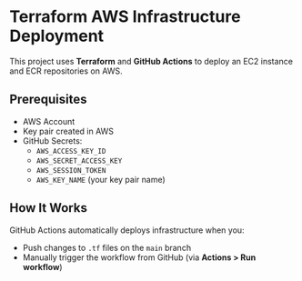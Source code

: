 # Terraform AWS Infrastructure Deployment

This project uses **Terraform** and **GitHub Actions** to deploy an EC2 instance and ECR repositories on AWS.

## Prerequisites

- AWS Account
- Key pair created in AWS
- GitHub Secrets:
  - `AWS_ACCESS_KEY_ID`
  - `AWS_SECRET_ACCESS_KEY`
  - `AWS_SESSION_TOKEN`
  - `AWS_KEY_NAME` (your key pair name)

## How It Works

GitHub Actions automatically deploys infrastructure when you:

- Push changes to `.tf` files on the `main` branch
- Manually trigger the workflow from GitHub (via **Actions > Run workflow**)